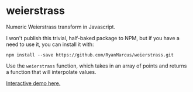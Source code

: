 # weierstrass
Numeric Weierstrass transform in Javascript.

I won't publish this trivial, half-baked package to NPM, but if you have a need to use it, you can install it with:

```
npm install --save https://github.com/RyanMarcus/weierstrass.git
```


Use the `weierstrass` function, which takes in an array of points and returns a function that will interpolate values.

[Interactive demo here.](https://rmarcus.info/blog/2016/09/09/weierstrass-transform.html)
